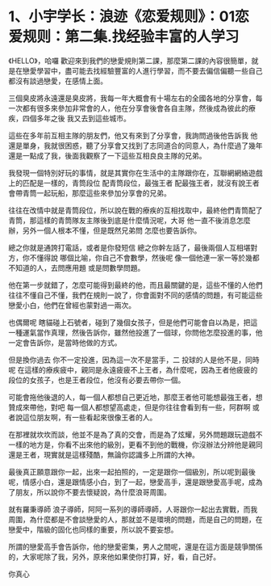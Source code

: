 # 1、小宇学长：浪迹《恋爱规则》：01恋爱规则：第二集.找经验丰富的人学习

《HELLO》，哈囉 歡迎來到我們的戀愛規則第二課，那麼第二課的內容很簡單，就是在戀愛學習中，盡可能去找經驗豐富的人進行學習，而不要去偏信偏聽一些自己都沒有談過戀愛，在感情上面。

三個臭皮將永遠還是臭皮將，我每一年大概會有十場左右的全國各地的分享會，每一次都有很多來參加非常會的人，他在分享會後會各自主隊，然後成為彼此的療疾，四個多年之後 我又去到這些城市。

這些在多年前互相主隊的朋友們，他又有來到了分享會，我詢問過後他告訴我 他還是單身，我就很困惑，聽了分享會又找到了志同道合的同意人，為什麼過了幾年還是一點成了我，後面我觀察了一下這些互相良良主隊的兄弟。

我發現一個特別好玩的事情，就是其實你在生活中的主隊跟你在，互聯網網絡遊戲上的匹配是一樣的，青筒段位 配青筒段位，最強王者 配最強王者，就沒有說王者會帶青筒一起玩船，那麼這些來參加分享會的兄弟。

往往在改情中就是青筒段位，所以說在戰的療疾的互相找取中，最終他們青筒配了青筒，那這樣的青筒隊友主隊後到底是什麼情況呢，大哥 他一直不後消息怎麼辦，另外一個人根本不懂，但是既然兄弟問 怎麼也要告訴你。

總之你就是通誇打電話，或者是你發短信 總之你幹左話了，最後兩個人互相堪對方，你不懂得說 哪個比喻，你自己不會數學，然後呢 像一個他連一家一等於幾都不知道的人，去問應用題 或是問數學問題。

他在第一步就錯了，怎麼可能得到最終的他，而且最關鍵的是，這些不懂的人他們往往不懂自己不懂，我們在規則一說了，你會面對不同的感情的問題，有可能這些戀愛小白，他們在曾經也蒙對過一兩次。

也偶爾呢 瞎貓碰上石號者，碰到了幾個女孩子，但是他們可能會自以為是，把這一種運氣當作真理，然後告訴你，雖然他投進了一個球，你問他怎麼投進的事，他一定會告訴你，是當時他做的方式。

但是換你過去 你不一定投進，因為這一次不是當手，二 投球的人是他不是，同時呢 在這樣的療疾疲中，親同是永遠疲疲不上王者，為什麼呢，因為王者他疲疲的段位的女孩子，也是王者段位，他沒有必要去帶你一個。

可能會拖他後退的人，每一個人都想自己更近地，那麼王者他可能想最強王者，想贊成來帶他，對吧 每一個人都想望高處走，但是你往往會看到有一些，阿群啊 或者說這位朋友啊，有一些看起來很像王者的人。

在那裡就坎坎而談，他並不是為了真的交會，而是為了炫耀，另外問題跟玩遊戲不一樣的地方是，你看不出來他的級別，更看不到他的戰機，你沒辦法分辨他是親同還是王者，現實就是這樣殘酷，無論你認識多上所謂的大神。

最後真正願意跟你一起，出來一起拍照的，一定是跟你一個級別，所以呢到最後呢，情感小白，還是跟情感小白，到了一起，戀愛高手，還是跟戀愛高手呢，成為了朋友，所以說你不要去懷疑說，為什麼浪哥周圍。

就有羅秉導師 浪子導師，阿阿一系列的導師導師，人哥跟你一起出去實戰，而我周圍，為什麼都是不會談戀愛的人，那就並不是環境的問題，而是自己的問題，在戀愛中，階級的固化也同樣的重要，所以說不要妄想。

所謂的戀愛高手會告訴你，他的戀愛密集，男人之間呢，還是在這方面是競爭關係的，大家呢除了我，另外，原來他如果使你打算，好，看，自己好。

你真心